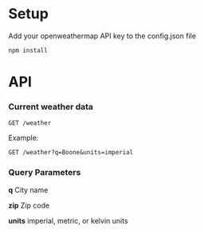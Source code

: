 
# Setup
Add your openweathermap API key to the config.json file
```
npm install
```

# API
### Current weather data
```
GET /weather
```
Example:
```
GET /weather?q=Boone&units=imperial
```

### Query Parameters
**q** 
City name 

**zip** 
Zip code

**units**
imperial, metric, or kelvin units
